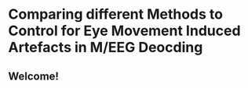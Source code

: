 # Comparing different Methods to Control for Eye Movement Induced Artefacts in M/EEG Deocding

## Welcome!
